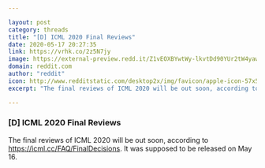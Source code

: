 ```yaml
---

layout: post
category: threads
title: "[D] ICML 2020 Final Reviews"
date: 2020-05-17 20:27:35
link: https://vrhk.co/2z5N7jy
image: https://external-preview.redd.it/Z1vEOXBYwtWy-lkvtDd90YUr2tW4yawD2mqwiM4enhg.jpg?width=512&height=268.062827225&auto=webp&crop=512:268.062827225,smart&s=e58382030e89fcdca0051d1533d976ba4674d661
domain: reddit.com
author: "reddit"
icon: http://www.redditstatic.com/desktop2x/img/favicon/apple-icon-57x57.png
excerpt: "The final reviews of ICML 2020 will be out soon, according to <https://icml.cc/FAQ/FinalDecisions>. It was supposed to be released on May 16."

---
```


### [D] ICML 2020 Final Reviews

The final reviews of ICML 2020 will be out soon, according to <https://icml.cc/FAQ/FinalDecisions>. It was supposed to be released on May 16.